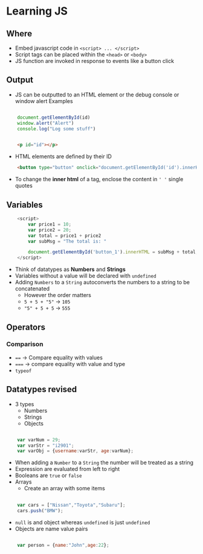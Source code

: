 # Learning JS

## Where
+ Embed javascript code in `<script> ... </script>`
+ Script tags can be placed within the `<head>` or `<body>`
+ JS function are invoked in response to events like a button click

## Output
+ JS can be outputted to an HTML element or the debug console or window alert
Examples
```javascript

	document.getElementById(id)
	window.alert("Alert")
	console.log("Log some stuff")
```

```html

	<p id="id"></p>
```
+ HTML elements are defined by their ID

```html
	<button type="button" onclick="document.getElementById('id').innerHTML = 'String'">Button</button>
```

+ To change the **inner html** of a tag, enclose the content in `' '` single quotes


## Variables

```javascript
	<script>
		var price1 = 10;
		var price2 = 20;
		var total = price1 + price2
		var subMsg = "The total is: "

		document.getElementById('button_1').innerHTML = subMsg + total;
	</script>

```

+ Think of datatypes as **Numbers** and **Strings**
+ Variables without a value will be declared with `undefined`
+ Adding `Numbers` to a `String` autoconverts the numbers to a string to be concatenated
	+ However the order matters
	+ `5 + 5 + "5"` -> `105`
	+ `"5" + 5 + 5` -> `555`

## Operators
### Comparison
+ `==` -> Compare equality with values
+ `===` -> compare equality with value and type 
+ `typeof`

## Datatypes revised
+ 3 types
	+ Numbers
	+ Strings
	+ Objects

```javascript

	var varNum = 29;
	var varStr = "i2901";
	var varObj = {username:varStr, age:varNum};
```

+ When adding a `Number` to a `String` the number will be treated as a string
+ Expression are evaluated from left to right
+ Booleans are `true` or `false`
+ Arrays
	+ Create an array with some items
```javascript
	
	var cars = ["Nissan","Toyota","Subaru"];
	cars.push("BMW");

```
+ `null` is and object whereas `undefined` is just `undefined`
+ Objects are name value pairs
```javascript

	var person = {name:"John",age:22};

```
